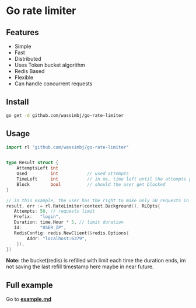 # Go rate limiter

## Features

- Simple
- Fast
- Distributed
- Uses Token bucket algorithm
- Redis Based
- Flexible
- Can handle concurrent requests

## Install

```bash
go get -d github.com/wassimbj/go-rate-limiter
```

## Usage

```go
import rl "github.com/wassimbj/go-rate-limiter"


type Result struct {
	AttemptsLeft int
	Used         int           // used attempts
	TimeLeft     int           // in ms, time left until the attempts gets renewed
	Block        bool          // should the user get blocked
}

// in this example, the user has the right to make only 50 requests in 5 hours. 
result, err := rl.RateLimiter(context.Background(), RLOpts{
   Attempts: 50, // requests limit
   Prefix:   "login",
   Duration: time.Hour * 5, // limit duration
   Id:       "USER_IP",
   RedisConfig: redis.NewClient(&redis.Options{
		Addr: "localhost:6379",
	}),
})

```

**Note:** the bucket(redis) is refilled with limit each time the duration ends, im not saving the last refill timestamp here maybe in near future.


## Full example

Go to **[example.md](https://github.com/wassimbj/go-rate-limiter/blob/master/example.md)**
